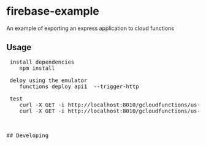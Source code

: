 

# firebase-example
An example of exporting an express application to cloud functions


## Usage
 <pre>
 install dependencies
 	npm install
 	
 deloy using the emulator
 	functions deploy api1  --trigger-http
 	
 test
 	curl -X GET -i http://localhost:8010/gcloudfunctions/us-central1/api1/user/123
 	curl -X GET -i http://localhost:8010/gcloudfunctions/us-central1/api1/



## Developing
</pre>


